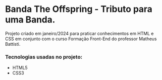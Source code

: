 # Banda The Offspring - Tributo para uma Banda.

Projeto criado em janeiro/2024 para praticar conhecimentos em HTML e CSS em conjunto com o curso Formação Front-End do professor Matheus Battisti.

### Tecnologias usadas no projeto:

- HTML5
- CSS3
